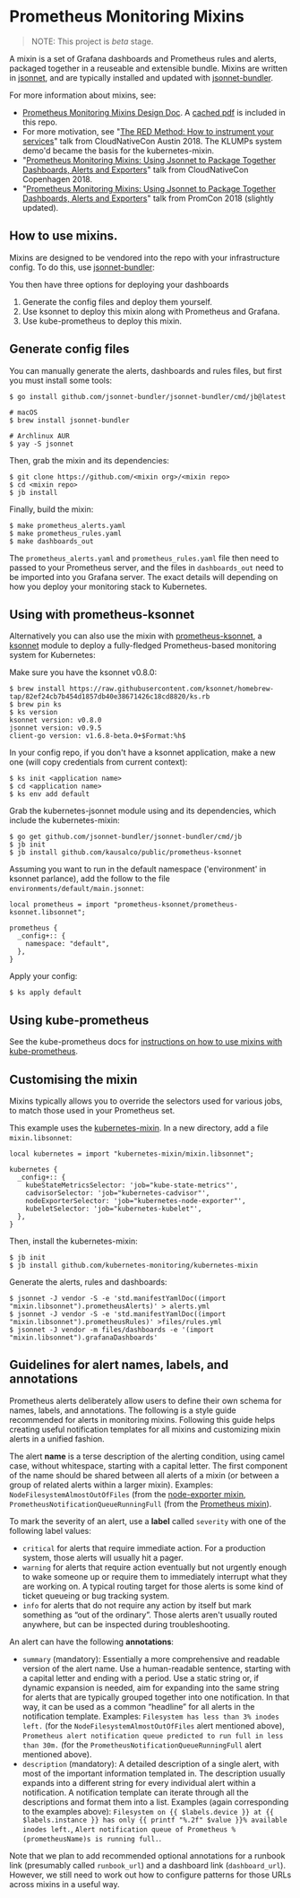 # Prometheus Monitoring Mixins

> NOTE: This project is *beta* stage.

A mixin is a set of Grafana dashboards and Prometheus rules and alerts, packaged together in a reuseable and extensible bundle.
Mixins are written in [jsonnet](https://jsonnet.org/), and are typically installed and updated with [jsonnet-bundler](https://github.com/jsonnet-bundler/jsonnet-bundler).

For more information about mixins, see:
* [Prometheus Monitoring Mixins Design Doc](https://docs.google.com/document/d/1A9xvzwqnFVSOZ5fD3blKODXfsat5fg6ZhnKu9LK3lB4/view). A [cached pdf](design.pdf) is included in this repo.
* For more motivation, see
"[The RED Method: How to instrument your services](https://kccncna17.sched.com/event/CU8K/the-red-method-how-to-instrument-your-services-b-tom-wilkie-kausal?iframe=no&w=100%&sidebar=yes&bg=no)" talk from CloudNativeCon Austin 2018.  The KLUMPs system demo'd became the basis for the kubernetes-mixin.
* "[Prometheus Monitoring Mixins: Using Jsonnet to Package Together Dashboards, Alerts and Exporters](https://www.youtube.com/watch?v=b7-DtFfsL6E)" talk from CloudNativeCon Copenhagen 2018.
* "[Prometheus Monitoring Mixins: Using Jsonnet to Package Together Dashboards, Alerts and Exporters](https://promcon.io/2018-munich/talks/prometheus-monitoring-mixins/)" talk from PromCon 2018 (slightly updated).

## How to use mixins.

Mixins are designed to be vendored into the repo with your infrastructure config.
To do this, use [jsonnet-bundler](https://github.com/jsonnet-bundler/jsonnet-bundler):

You then have three options for deploying your dashboards
1. Generate the config files and deploy them yourself.
1. Use ksonnet to deploy this mixin along with Prometheus and Grafana.
1. Use kube-prometheus to deploy this mixin.

## Generate config files

You can manually generate the alerts, dashboards and rules files, but first you
must install some tools:

```
$ go install github.com/jsonnet-bundler/jsonnet-bundler/cmd/jb@latest

# macOS
$ brew install jsonnet-bundler

# Archlinux AUR
$ yay -S jsonnet
```

Then, grab the mixin and its dependencies:

```
$ git clone https://github.com/<mixin org>/<mixin repo>
$ cd <mixin repo>
$ jb install
```

Finally, build the mixin:

```
$ make prometheus_alerts.yaml
$ make prometheus_rules.yaml
$ make dashboards_out
```

The `prometheus_alerts.yaml` and `prometheus_rules.yaml` file then need to passed
to your Prometheus server, and the files in `dashboards_out` need to be imported
into you Grafana server.  The exact details will depending on how you deploy your
monitoring stack to Kubernetes.

## Using with prometheus-ksonnet

Alternatively you can also use the mixin with
[prometheus-ksonnet](https://github.com/grafana/jsonnet-libs/tree/master/prometheus-ksonnet),
a [ksonnet](https://github.com/ksonnet/ksonnet) module to deploy a fully-fledged
Prometheus-based monitoring system for Kubernetes:

Make sure you have the ksonnet v0.8.0:

```
$ brew install https://raw.githubusercontent.com/ksonnet/homebrew-tap/82ef24cb7b454d1857db40e38671426c18cd8820/ks.rb
$ brew pin ks
$ ks version
ksonnet version: v0.8.0
jsonnet version: v0.9.5
client-go version: v1.6.8-beta.0+$Format:%h$
```

In your config repo, if you don't have a ksonnet application, make a new one (will copy credentials from current context):

```
$ ks init <application name>
$ cd <application name>
$ ks env add default
```

Grab the kubernetes-jsonnet module using and its dependencies, which include
the kubernetes-mixin:

```
$ go get github.com/jsonnet-bundler/jsonnet-bundler/cmd/jb
$ jb init
$ jb install github.com/kausalco/public/prometheus-ksonnet

```

Assuming you want to run in the default namespace ('environment' in ksonnet parlance), add the follow to the file `environments/default/main.jsonnet`:

```
local prometheus = import "prometheus-ksonnet/prometheus-ksonnet.libsonnet";

prometheus {
  _config+:: {
    namespace: "default",
  },
}
```

Apply your config:

```
$ ks apply default
```

## Using kube-prometheus

See the kube-prometheus docs for [instructions on how to use mixins with kube-prometheus](https://github.com/coreos/kube-prometheus#kube-prometheus).

## Customising the mixin

Mixins typically allows you to override the selectors used for various jobs,
to match those used in your Prometheus set.

This example uses the [kubernetes-mixin](https://github.com/kubernetes-monitoring/kubernetes-mixin).
 In a new directory, add a file `mixin.libsonnet`:

```
local kubernetes = import "kubernetes-mixin/mixin.libsonnet";

kubernetes {
  _config+:: {
    kubeStateMetricsSelector: 'job="kube-state-metrics"',
    cadvisorSelector: 'job="kubernetes-cadvisor"',
    nodeExporterSelector: 'job="kubernetes-node-exporter"',
    kubeletSelector: 'job="kubernetes-kubelet"',
  },
}
```

Then, install the kubernetes-mixin:

```
$ jb init
$ jb install github.com/kubernetes-monitoring/kubernetes-mixin
```

Generate the alerts, rules and dashboards:

```
$ jsonnet -J vendor -S -e 'std.manifestYamlDoc((import "mixin.libsonnet").prometheusAlerts)' > alerts.yml
$ jsonnet -J vendor -S -e 'std.manifestYamlDoc((import "mixin.libsonnet").prometheusRules)' >files/rules.yml
$ jsonnet -J vendor -m files/dashboards -e '(import "mixin.libsonnet").grafanaDashboards'
```
## Guidelines for alert names, labels, and annotations

Prometheus alerts deliberately allow users to define their own schema for
names, labels, and annotations. The following is a style guide recommended for
alerts in monitoring mixins. Following this guide helps creating useful
notification templates for all mixins and customizing mixin alerts in a unified
fashion.

The alert **name** is a terse description of the alerting condition, using
camel case, without whitespace, starting with a capital letter. The first
component of the name should be shared between all alerts of a mixin (or
between a group of related alerts within a larger mixin). Examples:
`NodeFilesystemAlmostOutOfFiles` (from the [node-exporter
mixin](https://github.com/prometheus/node_exporter/tree/master/docs/node-mixin),
`PrometheusNotificationQueueRunningFull` (from the [Prometheus
mixin](https://github.com/prometheus/prometheus/blob/master/documentation/prometheus-mixin)).

To mark the severity of an alert, use a **label** called `severity` with one of
the following label values:
- `critical` for alerts that require immediate action. For a production system,
  those alerts will usually hit a pager.
- `warning` for alerts that require action eventually but not urgently enough
  to wake someone up or require them to immediately interrupt what they are
  working on. A typical routing target for those alerts is some kind of ticket
  queueing or bug tracking system.
- `info` for alerts that do not require any action by itself but mark something
  as “out of the ordinary”. Those alerts aren't usually routed anywhere, but
  can be inspected during troubleshooting.
  
An alert can have the following **annotations**:
- `summary` (mandatory): Essentially a more comprehensive and readable version
  of the alert name. Use a human-readable sentence, starting with a capital
  letter and ending with a period. Use a static string or, if dynamic expansion
  is needed, aim for expanding into the same string for alerts that are
  typically grouped together into one notification. In that way, it can be used
  as a common “headline” for all alerts in the notification template. Examples:
  `Filesystem has less than 3% inodes left.` (for the
  `NodeFilesystemAlmostOutOfFiles` alert mentioned above), `Prometheus alert
  notification queue predicted to run full in less than 30m.` (for the
  `PrometheusNotificationQueueRunningFull` alert mentioned above).
- `description` (mandatory): A detailed description of a single alert, with
  most of the important information templated in. The description usually
  expands into a different string for every individual alert within a
  notification. A notification template can iterate through all the
  descriptions and format them into a list. Examples (again corresponding to
  the examples above): `Filesystem on {{ $labels.device }} at {{
  $labels.instance }} has only {{ printf "%.2f" $value }}% available inodes
  left.`, `Alert notification queue of Prometheus %(prometheusName)s is running
  full.`.
  
Note that we plan to add recommended optional annotations for a runbook link
(presumably called `runbook_url`) and a dashboard link
(`dashboard_url`). However, we still need to work out how to configure patterns
for those URLs across mixins in a useful way.
